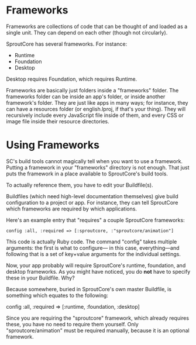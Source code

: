 Frameworks
==========
Frameworks are collections of code that can be thought of and loaded as a single unit. They
can depend on each other (though not circularly).

SproutCore has several frameworks. For instance:

  - Runtime
  - Foundation
  - Desktop

Desktop requires Foundation, which requires Runtime.

Frameworks are basically just folders inside a "frameworks" folder. The frameworks folder can be inside
an app's folder, or inside another framework's folder. They are just like apps in many ways; for instance, 
they can have a resources folder (or english.lproj, if that's your thing). They will recursively include
every JavaScript file inside of them, and every CSS or image file inside their resource directories.

Using Frameworks
================
SC's build tools cannot magically tell when you want to use a framework. Putting a framework in your
"frameworks" directory is not enough. That just puts the framework in a place available to SproutCore's
build tools.

To actually reference them, you have to edit your Buildfile(s).

Buildfiles (which need high-level documentation themselves) give build configuration to a project or app.
For instance, they can tell SproutCore which frameworks are required by which applications.

Here's an example entry that "requires" a couple SproutCore frameworks:

    config :all, :required => [:sproutcore, :"sproutcore/animation"]

This code is actually Ruby code. The command "config" takes multiple arguments: the first is what to configure—
in this case, everything—and following that is a set of key+value arguments for the individual settings.

Now, your app probably will require SproutCore's runtime, foundation, and desktop frameworks.
As you might have noticed, you do **not** have to specify these in your Buildfile.
Why?

Because somewhere, buried in SproutCore's own master Buildfile, is something which equates to the following:

  config :all, :required => [:runtime, :foundation, :desktop]

Since you are requiring the "sproutcore" framework, which already requires these, you have no need to
require them yourself. Only "sproutcore/animation" must be required manually, because it is an optional
framework.